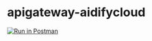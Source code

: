 # apigateway-aidifycloud

[![Run in Postman](https://run.pstmn.io/button.svg)](https://app.getpostman.com/run-collection/40de493477a83df5cec1)